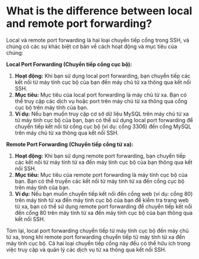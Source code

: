 # What is the difference between local and remote port forwarding?

Local và remote port forwarding là hai loại chuyển tiếp cổng trong SSH, và chúng có các sự khác biệt cơ bản về cách hoạt động và mục tiêu của chúng:

**Local Port Forwarding (Chuyển tiếp cổng cục bộ):**

1. **Hoạt động:** Khi bạn sử dụng local port forwarding, bạn chuyển tiếp các kết nối từ máy tính cục bộ của bạn đến máy chủ từ xa thông qua kết nối SSH.
2. **Mục tiêu:** Mục tiêu của local port forwarding là máy chủ từ xa. Bạn có thể truy cập các dịch vụ hoặc port trên máy chủ từ xa thông qua cổng cục bộ trên máy tính của bạn.
3. **Ví dụ:** Nếu bạn muốn truy cập cơ sở dữ liệu MySQL trên máy chủ từ xa từ máy tính cục bộ của bạn, bạn có thể sử dụng local port forwarding để chuyển tiếp kết nối từ cổng cục bộ (ví dụ: cổng 3306) đến cổng MySQL trên máy chủ từ xa thông qua kết nối SSH.

**Remote Port Forwarding (Chuyển tiếp cổng từ xa):**

1. **Hoạt động:** Khi bạn sử dụng remote port forwarding, bạn chuyển tiếp các kết nối từ máy tính từ xa đến máy tính cục bộ của bạn thông qua kết nối SSH.
2. **Mục tiêu:** Mục tiêu của remote port forwarding là máy tính cục bộ của bạn. Bạn có thể truyền các kết nối từ máy tính từ xa đến cổng cục bộ trên máy tính của bạn.
3. **Ví dụ:** Nếu bạn muốn chuyển tiếp kết nối đến cổng web (ví dụ: cổng 80) trên máy tính từ xa đến máy tính cục bộ của bạn để kiểm tra trang web từ xa, bạn có thể sử dụng remote port forwarding để chuyển tiếp kết nối đến cổng 80 trên máy tính từ xa đến máy tính cục bộ của bạn thông qua kết nối SSH.

Tóm lại, local port forwarding chuyển tiếp từ máy tính cục bộ đến máy chủ từ xa, trong khi remote port forwarding chuyển tiếp từ máy tính từ xa đến máy tính cục bộ. Cả hai loại chuyển tiếp cổng này đều có thể hữu ích trong việc truy cập và quản lý các dịch vụ từ xa thông qua kết nối SSH.